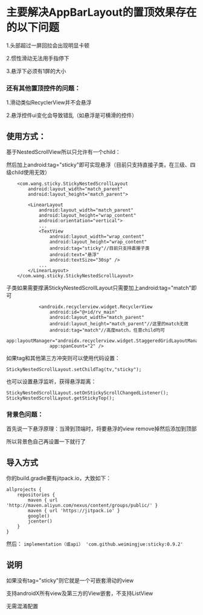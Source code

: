 # 主要解决AppBarLayout的置顶效果存在的以下问题

1.头部超过一屏回拉会出现明显卡顿

2.惯性滑动无法用手指停下

3.悬浮下必须有1屏的大小
### 还有其他置顶控件的问题：
1.滑动类似RecyclerView并不会悬浮

2.悬浮控件ui变化会导致错乱（如悬浮是可横滑的控件）

## 使用方式：
基于NestedScrollView所以只允许有一个child：

然后加上android:tag="sticky"即可实现悬浮（目前只支持直接子类，在三级、四级child使用无效）
```
    <com.wang.sticky.StickyNestedScrollLayout
        android:layout_width="match_parent"
        android:layout_height="match_parent">

        <LinearLayout
            android:layout_width="match_parent"
            android:layout_height="wrap_content"
            android:orientation="vertical">
            ...
            <TextView
                android:layout_width="wrap_content"
                android:layout_height="wrap_content"
                android:tag="sticky"//目前只支持直接子类
                android:text="悬浮"
                android:textSize="30sp" />
            ...
        </LinearLayout>
    </com.wang.sticky.StickyNestedScrollLayout>
```
子类如果需要撑满StickyNestedScrollLayout只需要加上android:tag="match"即可
```
            <androidx.recyclerview.widget.RecyclerView
                android:id="@+id/rv_main"
                android:layout_width="match_parent"
                android:layout_height="match_parent"//这里的match无效
                android:tag="match"//高度match，任意child均可
                app:layoutManager="androidx.recyclerview.widget.StaggeredGridLayoutManager"
                app:spanCount="2" />
```
如果tag和其他第三方冲突则可以使用代码设置：
```
StickyNestedScrollLayout.setChildTag(tv,"sticky");
```
也可以设置悬浮监听，获得悬浮距离：
```
StickyNestedScrollLayout.setOnStickyScrollChangedListener();
StickyNestedScrollLayout.getStickyTop();
```

### 背景色问题：
首先说一下悬浮原理：当滑到顶端时，将要悬浮的view remove掉然后添加到顶部

所以背景色自己再设置一下就行了

## 导入方式
你的build.gradle要有jitpack.io，大致如下：
```
allprojects {
    repositories {
        maven { url 'http://maven.aliyun.com/nexus/content/groups/public/' }
        maven { url 'https://jitpack.io' }
        google()
        jcenter()
    }
}
```
然后：
`implementation（或api） 'com.github.weimingjue:sticky:0.9.2'`

## 说明
如果没有tag="sticky"则它就是一个可嵌套滑动的view

支持androidX所有view及第三方的View嵌套，不支持ListView

无需混淆配置